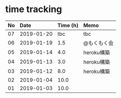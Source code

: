 # time tracking

No|Date|Time (h)|Memo
|:-|:-|:-|:-|
07|2019-01-20|tbc|tbc|
06|2019-01-19|1.5|@もくもく会|
05|2019-01-14|4.0|heroku構築|
04|2019-01-13|3.0|heroku構築|
03|2019-01-12|8.0|heroku構築|
02|2019-01-04|10.0|
01|2019-01-03|10.0|
